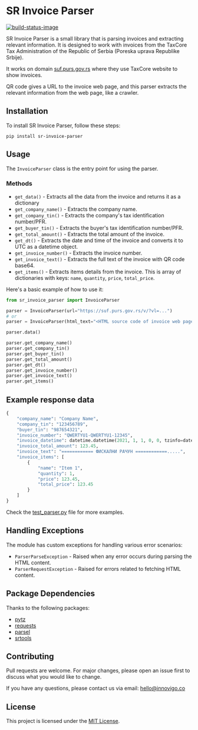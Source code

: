 # SR Invoice Parser

[![build-status-image]][build-status]

SR Invoice Parser is a small library that is parsing invoices and extracting relevant information.
It is designed to work with invoices from the TaxCore Tax Administration of the Republic of Serbia (Poreska uprava Republike Srbije).

It works on domain [suf.purs.gov.rs](https://suf.purs.gov.rs/) where they use TaxCore website to show invoices.

QR code gives a URL to the invoice web page, and this parser extracts the relevant information from the web page, like a crawler.

## Installation

To install SR Invoice Parser, follow these steps:

    pip install sr-invoice-parser

## Usage

The `InvoiceParser` class is the entry point for using the parser.

### Methods

- `get_data()` - Extracts all the data from the invoice and returns it as a dictionary
- `get_company_name()` - Extracts the company name.
- `get_company_tin()` - Extracts the company's tax identification number/PFR.
- `get_buyer_tin()` - Extracts the buyer's tax identification number/PFR.
- `get_total_amount()` - Extracts the total amount of the invoice.
- `get_dt()` - Extracts the date and time of the invoice and converts it to UTC as a datetime object.
- `get_invoice_number()` - Extracts the invoice number.
- `get_invoice_text()` - Extracts the full text of the invoice with QR code base64.
- `get_items()` - Extracts items details from the invoice. This is array of dictionaries with keys: `name`, `quantity`, `price`, `total_price`.

Here's a basic example of how to use it:

```python
from sr_invoice_parser import InvoiceParser

parser = InvoiceParser(url="https://suf.purs.gov.rs/v/?vl=...")
# or
parser = InvoiceParser(html_text="<HTML source code of invoice web page>")

parser.data()

parser.get_company_name()
parser.get_company_tin()
parser.get_buyer_tin()
parser.get_total_amount()
parser.get_dt()
parser.get_invoice_number()
parser.get_invoice_text()
parser.get_items()

```

## Example response data

```python
{
    "company_name": "Company Name",
    "company_tin": "123456789",
    "buyer_tin": "987654321",
    "invoice_number": "QWERTYU1-QWERTYU1-12345",
    "invoice_datetime": datetime.datetime(2021, 1, 1, 0, 0, tzinfo=datetime.timezone.utc),
    "invoice_total_amount": 123.45,
    "invoice_text": "============ ФИСКАЛНИ РАЧУН ============.....",
    "invoice_items": [
        {
            "name": "Item 1",
            "quantity": 1,
            "price": 123.45,
            "total_price": 123.45
        }
    ]
}
```

Check the [test_parser.py](/tests/test_parser.py) file for more examples.

## Handling Exceptions

The module has custom exceptions for handling various error scenarios:

- `ParserParseException` - Raised when any error occurs during parsing the HTML content.
- `ParserRequestException` - Raised for errors related to fetching HTML content.

## Package Dependencies

Thanks to the following packages:

- [pytz](https://pypi.org/project/pytz/)
- [requests](https://pypi.org/project/requests/)
- [parsel](https://pypi.org/project/parsel/)
- [srtools](https://pypi.org/project/srtools/)

## Contributing

Pull requests are welcome. For major changes, please open an issue first to discuss what you would like to change.

If you have any questions, please contact us via email: [hello@innovigo.co](mailto:hello@innovigo.co?subject=[GitHub]%20sr-invoice-parser%20Question)

## License

This project is licensed under the [MIT License](/LICENSE).

[build-status-image]: https://github.com/Innovigo/sr-invoice-parser/actions/workflows/tests.yaml/badge.svg
[build-status]: https://github.com/Innovigo/sr-invoice-parser/actions/workflows/tests.yaml

